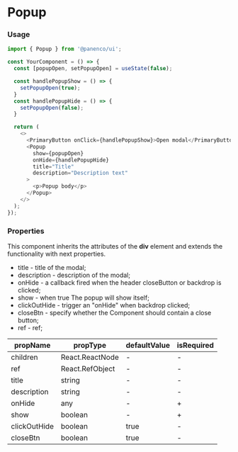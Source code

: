 # Popup

### Usage

```js
import { Popup } from '@panenco/ui';

const YourComponent = () => {
  const [popupOpen, setPopupOpen] = useState(false);

  const handlePopupShow = () => {
    setPopupOpen(true);
  }
  const handlePopupHide = () => {
    setPopupOpen(false);
  }

  return (
    <>
      <PrimaryButton onClick={handlePopupShow}>Open modal</PrimaryButton>
      <Popup
        show={popupOpen}
        onHide={handlePopupHide}
        title="Title"
        description="Description text"
      >
        <p>Popup body</p>
      </Popup>
    </>
  );
});
```

<!-- STORY -->

### Properties

This component inherits the attributes of the **div** element and extends the functionality with next properties.

- title - title of the modal;
- description - description of the modal;
- onHide - a callback fired when the header closeButton or backdrop is clicked;
- show - when true The popup will show itself;
- clickOutHide - trigger an "onHide" when backdrop clicked;
- closeBtn - specify whether the Component should contain a close button;
- ref - ref;

| propName     | propType        | defaultValue | isRequired |
| ------------ | --------------- | ------------ | ---------- |
| children     | React.ReactNode | -            | -          |
| ref          | React.RefObject | -            | -          |
| title        | string          | -            | -          |
| description  | string          | -            | -          |
| onHide       | any             | -            | +          |
| show         | boolean         | -            | +          |
| clickOutHide | boolean         | true         | -          |
| closeBtn     | boolean         | true         | -          |
